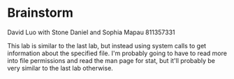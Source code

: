 # Brainstorm
David Luo with Stone Daniel and Sophia Mapau
811357331

This lab is similar to the last lab, but instead using system calls to get
information about the specified file. I'm probably going to have to read
more into file permissions and read the man page for stat, but it'll 
probably be very similar to the last lab otherwise.

